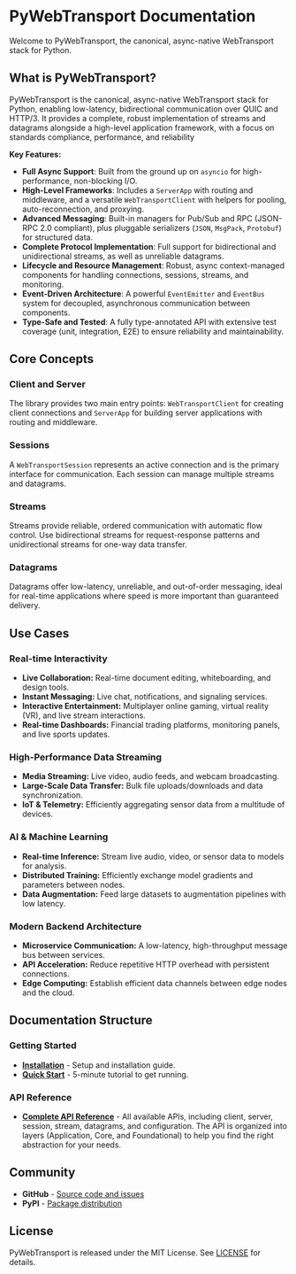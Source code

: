 # PyWebTransport Documentation

Welcome to PyWebTransport, the canonical, async-native WebTransport stack for Python.

## What is PyWebTransport?

PyWebTransport is the canonical, async-native WebTransport stack for Python, enabling low-latency, bidirectional communication over QUIC and HTTP/3. It provides a complete, robust implementation of streams and datagrams alongside a high-level application framework, with a focus on standards compliance, performance, and reliability

**Key Features:**

- **Full Async Support**: Built from the ground up on `asyncio` for high-performance, non-blocking I/O.
- **High-Level Frameworks**: Includes a `ServerApp` with routing and middleware, and a versatile `WebTransportClient` with helpers for pooling, auto-reconnection, and proxying.
- **Advanced Messaging**: Built-in managers for Pub/Sub and RPC (JSON-RPC 2.0 compliant), plus pluggable serializers (`JSON`, `MsgPack`, `Protobuf`) for structured data.
- **Complete Protocol Implementation**: Full support for bidirectional and unidirectional streams, as well as unreliable datagrams.
- **Lifecycle and Resource Management**: Robust, async context-managed components for handling connections, sessions, streams, and monitoring.
- **Event-Driven Architecture**: A powerful `EventEmitter` and `EventBus` system for decoupled, asynchronous communication between components.
- **Type-Safe and Tested**: A fully type-annotated API with extensive test coverage (unit, integration, E2E) to ensure reliability and maintainability.

## Core Concepts

### Client and Server

The library provides two main entry points: `WebTransportClient` for creating client connections and `ServerApp` for building server applications with routing and middleware.

### Sessions

A `WebTransportSession` represents an active connection and is the primary interface for communication. Each session can manage multiple streams and datagrams.

### Streams

Streams provide reliable, ordered communication with automatic flow control. Use bidirectional streams for request-response patterns and unidirectional streams for one-way data transfer.

### Datagrams

Datagrams offer low-latency, unreliable, and out-of-order messaging, ideal for real-time applications where speed is more important than guaranteed delivery.

## Use Cases

### Real-time Interactivity

- **Live Collaboration:** Real-time document editing, whiteboarding, and design tools.
- **Instant Messaging:** Live chat, notifications, and signaling services.
- **Interactive Entertainment:** Multiplayer online gaming, virtual reality (VR), and live stream interactions.
- **Real-time Dashboards:** Financial trading platforms, monitoring panels, and live sports updates.

### High-Performance Data Streaming

- **Media Streaming:** Live video, audio feeds, and webcam broadcasting.
- **Large-Scale Data Transfer:** Bulk file uploads/downloads and data synchronization.
- **IoT & Telemetry:** Efficiently aggregating sensor data from a multitude of devices.

### AI & Machine Learning

- **Real-time Inference:** Stream live audio, video, or sensor data to models for analysis.
- **Distributed Training:** Efficiently exchange model gradients and parameters between nodes.
- **Data Augmentation:** Feed large datasets to augmentation pipelines with low latency.

### Modern Backend Architecture

- **Microservice Communication:** A low-latency, high-throughput message bus between services.
- **API Acceleration:** Reduce repetitive HTTP overhead with persistent connections.
- **Edge Computing:** Establish efficient data channels between edge nodes and the cloud.

## Documentation Structure

### Getting Started

- **[Installation](installation.md)** - Setup and installation guide.
- **[Quick Start](quickstart.md)** - 5-minute tutorial to get running.

### API Reference

- **[Complete API Reference](api-reference/index.md)** - All available APIs, including client, server, session, stream, datagrams, and configuration. The API is organized into layers (Application, Core, and Foundational) to help you find the right abstraction for your needs.

## Community

- **GitHub** - [Source code and issues](https://github.com/lemonsterfy/pywebtransport)
- **PyPI** - [Package distribution](https://pypi.org/project/pywebtransport/)

## License

PyWebTransport is released under the MIT License. See [LICENSE](https://github.com/lemonsterfy/pywebtransport/blob/main/LICENSE) for details.
